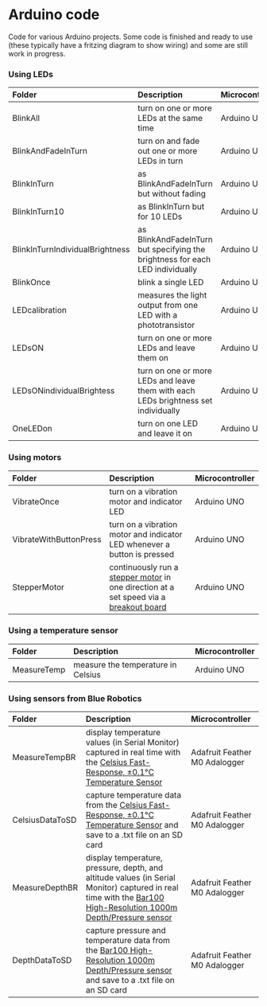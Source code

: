 # Arduino code
 Code for various Arduino projects. 
 Some code is finished and ready to use (these typically have a fritzing diagram to show wiring) and some are still work in progress. 
 
### Using LEDs
| Folder                            | Description  | Microcontroller |
|:----------------------------------|:-------------|:----------------|
| BlinkAll                          | turn on one or more LEDs at the same time | Arduino UNO |
| BlinkAndFadeInTurn                | turn on and fade out one or more LEDs in turn | Arduino UNO |
| BlinkInTurn                       | as BlinkAndFadeInTurn but without fading | Arduino UNO |
| BlinkInTurn10                     | as BlinkInTurn but for 10 LEDs | Arduino UNO |
| BlinkInTurnIndividualBrightness   | as BlinkAndFadeInTurn but specifying the brightness for each LED individually | Arduino UNO |
| BlinkOnce                         | blink a single LED | Arduino UNO |
| LEDcalibration                    | measures the light output from one LED with a phototransistor | Arduino UNO |
| LEDsON                            | turn on one or more LEDs and leave them on | Arduino UNO |
| LEDsONindividualBrightess         | turn on one or more LEDs and leave them with each LEDs brightness set individually| Arduino UNO |
| OneLEDon                          | turn on one LED and leave it on | Arduino UNO |

 ### Using motors
| Folder                 | Description  | Microcontroller |
|:-----------------------|:-------------|:----------------|
| VibrateOnce            | turn on a vibration motor and indicator LED | Arduino UNO |
| VibrateWithButtonPress | turn on a vibration motor and indicator LED whenever a button is pressed | Arduino UNO |
| StepperMotor           | continuously run a [stepper motor](https://www.adafruit.com/product/918) in one direction at a set speed via a [breakout board](https://www.adafruit.com/product/3297) | Arduino UNO |

### Using a temperature sensor
| Folder                 | Description  | Microcontroller |
|:-----------------------|:-------------|:----------------|
| MeasureTemp            | measure the temperature in Celsius | Arduino UNO |

### Using sensors from Blue Robotics
| Folder                 | Description  | Microcontroller |
|:-----------------------|:-------------|:----------------|
| MeasureTempBR          | display temperature values (in Serial Monitor) captured in real time with the [Celsius Fast-Response, ±0.1°C Temperature Sensor](https://bluerobotics.com/store/sensors-sonars-cameras/sensors/celsius-sensor-r1/) | Adafruit Feather M0 Adalogger |
| CelsiusDataToSD        | capture temperature data from the [Celsius Fast-Response, ±0.1°C Temperature Sensor](https://bluerobotics.com/store/sensors-sonars-cameras/sensors/celsius-sensor-r1/) and save to a .txt file on an SD card | Adafruit Feather M0 Adalogger |
| MeasureDepthBR         | display temperature, pressure, depth, and altitude values (in Serial Monitor) captured in real time with the [Bar100 High-Resolution 1000m Depth/Pressure sensor](https://bluerobotics.com/store/sensors-sonars-cameras/sensors/bar100-sensor-r2-rp/) | Adafruit Feather M0 Adalogger |
| DepthDataToSD          | capture pressure and temperature data from the [Bar100 High-Resolution 1000m Depth/Pressure sensor](https://bluerobotics.com/store/sensors-sonars-cameras/sensors/bar100-sensor-r2-rp/) and save to a .txt file on an SD card | Adafruit Feather M0 Adalogger |
